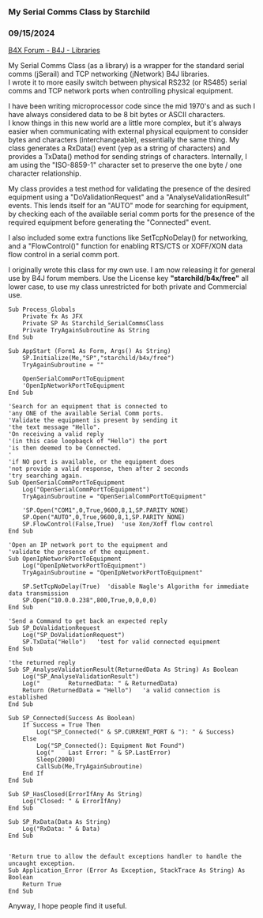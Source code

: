 ### My Serial Comms Class by Starchild
### 09/15/2024
[B4X Forum - B4J - Libraries](https://www.b4x.com/android/forum/threads/163090/)

My Serial Comms Class (as a library) is a wrapper for the standard serial comms (jSerail) and TCP networking (jNetwork) B4J libraries.  
I wrote it to more easily switch between physical RS232 (or RS485) serial comms and TCP network ports when controlling physical equipment.  
  
I have been writing microprocessor code since the mid 1970's and as such I have always considered data to be 8 bit bytes or ASCII characters.  
I know things in this new world are a little more complex, but it's always easier when communicating with external physical equipment to consider bytes and characters (interchangeable), essentially the same thing. My class generates a RxData() event (yep as a string of characters) and provides a TxData() method for sending strings of characters. Internally, I am using the "ISO-8859-1" character set to preserve the one byte / one character relationship.  
  
My class provides a test method for validating the presence of the desired equipment using a "DoValidationRequest" and a "AnalyseValidationResult" events. This lends itself for an "AUTO" mode for searching for equipment, by checking each of the available serial comm ports for the presence of the required equipment before generating the "Connected" event.  
  
I also included some extra functions like SetTcpNoDelay() for networking, and a "FlowControl()" function for enabling RTS/CTS or XOFF/XON data flow control in a serial comm port.  
  
I originally wrote this class for my own use. I am now releasing it for general use by B4J forum members. Use the License key **"starchild/b4x/free"** all lower case, to use my class unrestricted for both private and Commercial use.  
  

```B4X
Sub Process_Globals  
    Private fx As JFX  
    Private SP As Starchild_SerialCommsClass  
    Private TryAgainSubroutine As String  
End Sub  
  
Sub AppStart (Form1 As Form, Args() As String)  
    SP.Initialize(Me,"SP","starchild/b4x/free")  
    TryAgainSubroutine = ""  
  
    OpenSerialCommPortToEquipment  
    'OpenIpNetworkPortToEquipment  
End Sub  
  
'Search for an equipment that is connected to  
'any ONE of the available Serial Comm ports.  
'Validate the equipment is present by sending it  
'the text message "Hello".  
'On receiving a valid reply  
'(in this case loopbaqck of "Hello") the port  
'is then deemed to be Connected.  
'  
'if NO port is available, or the equipment does  
'not provide a valid response, then after 2 seconds  
'try searching again.  
Sub OpenSerialCommPortToEquipment  
    Log("OpenSerialCommPortToEquipment")  
    TryAgainSubroutine = "OpenSerialCommPortToEquipment"  
   
    'SP.Open("COM1",0,True,9600,8,1,SP.PARITY_NONE)  
    SP.Open("AUTO",0,True,9600,8,1,SP.PARITY_NONE)  
    SP.FlowControl(False,True)  'use Xon/Xoff flow control  
End Sub  
  
'Open an IP network port to the equipment and  
'validate the presence of the equipment.  
Sub OpenIpNetworkPortToEquipment  
    Log("OpenIpNetworkPortToEquipment")  
    TryAgainSubroutine = "OpenIpNetworkPortToEquipment"  
   
    SP.SetTcpNoDelay(True)  'disable Nagle's Algorithm for immediate data transmission  
    SP.Open("10.0.0.238",800,True,0,0,0,0)  
End Sub  
  
'Send a Command to get back an expected reply  
Sub SP_DoValidationRequest  
    Log("SP_DoValidationRequest")  
    SP.TxData("Hello")   'test for valid connected equipment  
End Sub  
  
'the returned reply  
Sub SP_AnalyseValidationResult(ReturnedData As String) As Boolean  
    Log("SP_AnalyseValidationResult")  
    Log("        ReturnedData: " & ReturnedData)  
    Return (ReturnedData = "Hello")   'a valid connection is established  
End Sub  
  
Sub SP_Connected(Success As Boolean)  
    If Success = True Then  
        Log("SP_Connected(" & SP.CURRENT_PORT & "): " & Success)  
    Else  
        Log("SP_Connected(): Equipment Not Found")  
        Log("    Last Error: " & SP.LastError)  
        Sleep(2000)  
        CallSub(Me,TryAgainSubroutine)  
    End If  
End Sub  
  
Sub SP_HasClosed(ErrorIfAny As String)  
    Log("Closed: " & ErrorIfAny)  
End Sub  
  
Sub SP_RxData(Data As String)  
    Log("RxData: " & Data)  
End Sub  
  
  
'Return true to allow the default exceptions handler to handle the uncaught exception.  
Sub Application_Error (Error As Exception, StackTrace As String) As Boolean  
    Return True  
End Sub
```

  
  
Anyway, I hope people find it useful.
